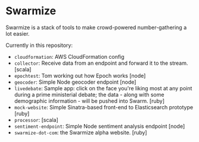 # Swarmize

Swarmize is a stack of tools to make crowd-powered number-gathering a lot easier.

Currently in this repository:

* `cloudformation`: AWS CloudFormation config
* `collector`: Receive data from an endpoint and forward it to the stream. [scala]
* `epochtest`: Tom working out how Epoch works [node]
* `geocoder`: Simple Node geocoder endpoint [node]
* `livedebate`: Sample app: click on the face you're liking most at any point during a prime ministerial debate; the data - along with some demographic information - will be pushed into Swarm. [ruby]
* `mock-website`: Simple Sinatra-based front-end to Elasticsearch prototype [ruby]
* `processor`: [scala]
* `sentiment-endpoint`: Simple Node sentiment analysis endpoint [node]
* `swarmize-dot-com`: the Swarmize alpha website. [ruby]